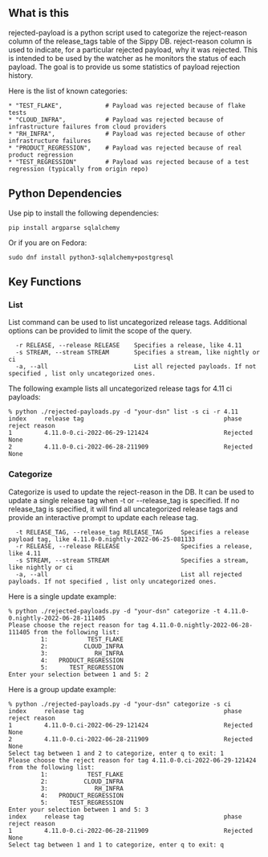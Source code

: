 ## What is this

rejected-payload is a python script used to categorize the reject-reason column of the release_tags table of the Sippy DB.
reject-reason column is used to indicate, for a particular rejected payload, why it was rejected.
This is intended to be used by the watcher as he monitors the status of each payload.
The goal is to provide us some statistics of payload rejection history.

Here is the list of known categories:

```
* "TEST_FLAKE",            # Payload was rejected because of flake tests
* "CLOUD_INFRA",           # Payload was rejected because of infrastructure failures from cloud providers
* "RH_INFRA",              # Payload was rejected because of other infrastructure failures
* "PRODUCT_REGRESSION",    # Payload was rejected because of real product regression
* "TEST_REGRESSION"        # Payload was rejected because of a test regression (typically from origin repo)
```

## Python Dependencies

Use pip to install the following dependencies:

`pip install argparse sqlalchemy`

Or if you are on Fedora:

`sudo dnf install python3-sqlalchemy+postgresql`

## Key Functions

### List
List command can be used to list uncategorized release tags.
Additional options can be provided to limit the scope of the query.

```
  -r RELEASE, --release RELEASE    Specifies a release, like 4.11
  -s STREAM, --stream STREAM       Specifies a stream, like nightly or ci
  -a, --all                        List all rejected payloads. If not specified , list only uncategorized ones.
```

The following example lists all uncategorized release tags for 4.11 ci payloads:

```
% python ./rejected-payloads.py -d "your-dsn" list -s ci -r 4.11
index     release tag                                       phase               reject reason
1         4.11.0-0.ci-2022-06-29-121424                     Rejected            None
2         4.11.0-0.ci-2022-06-28-211909                     Rejected            None
```

### Categorize
Categorize is used to update the reject-reason in the DB.
It can be used to update a single release tag when -t or --release_tag is specified.
If no release_tag is specified, it will find all uncategorized release tags and provide an interactive prompt to update each release tag.

```
  -t RELEASE_TAG, --release_tag RELEASE_TAG     Specifies a release payload tag, like 4.11.0-0.nightly-2022-06-25-081133
  -r RELEASE, --release RELEASE                 Specifies a release, like 4.11
  -s STREAM, --stream STREAM                    Specifies a stream, like nightly or ci
  -a, --all                                     List all rejected payloads. If not specified , list only uncategorized ones.
```

Here is a single update example:

```
% python ./rejected-payloads.py -d "your-dsn" categorize -t 4.11.0-0.nightly-2022-06-28-111405
Please choose the reject reason for tag 4.11.0-0.nightly-2022-06-28-111405 from the following list:
         1:           TEST_FLAKE
         2:          CLOUD_INFRA
         3:             RH_INFRA
         4:   PRODUCT_REGRESSION
         5:      TEST_REGRESSION
Enter your selection between 1 and 5: 2
```

Here is a group update example:

```
% python ./rejected-payloads.py -d "your-dsn" categorize -s ci
index     release tag                                       phase               reject reason
1         4.11.0-0.ci-2022-06-29-121424                     Rejected            None
2         4.11.0-0.ci-2022-06-28-211909                     Rejected            None
Select tag between 1 and 2 to categorize, enter q to exit: 1
Please choose the reject reason for tag 4.11.0-0.ci-2022-06-29-121424 from the following list:
         1:           TEST_FLAKE
         2:          CLOUD_INFRA
         3:             RH_INFRA
         4:   PRODUCT_REGRESSION
         5:      TEST_REGRESSION
Enter your selection between 1 and 5: 3
index     release tag                                       phase               reject reason
1         4.11.0-0.ci-2022-06-28-211909                     Rejected            None
Select tag between 1 and 1 to categorize, enter q to exit: q
```